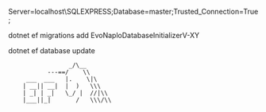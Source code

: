 Server=localhost\SQLEXPRESS;Database=master;Trusted_Connection=True;

dotnet ef migrations add EvoNaploDatabaseInitializerV-XY

dotnet ef database update

                     _/\__       
               ---==/    \\      
         ___  ___   |.    \|\    
        | __|| __|  |  )   \\\   
        | _| | _|   \_/ |  //|\\ 
        |___||_|       /   \\\/\\
